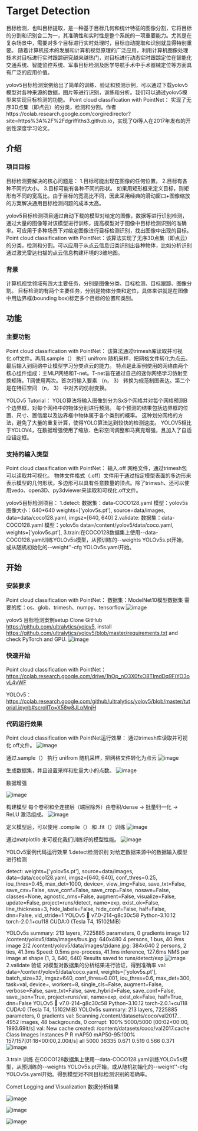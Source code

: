 # Target Detection


目标检测，也叫目标提取，是一种基于目标几何和统计特征的图像分割，它将目标的分割和识别合二为一，其准确性和实时性是整个系统的一项重要能力。尤其是在复杂场景中，需要对多个目标进行实时处理时，目标自动提取和识别就显得特别重要。 随着计算机技术的发展和计算机视觉原理的广泛应用，利用计算机图像处理技术对目标进行实时跟踪研究越来越热门，对目标进行动态实时跟踪定位在智能化交通系统、智能监控系统、军事目标检测及医学导航手术中手术器械定位等方面具有广泛的应用价值。

yolov5目标检测案例给出了简单的训练、验证和预测示例，可以通过下载yolov5模型对各种来源的数据，图片等进行识别，训练和分析。我们可以通过yolov5模型来实现目标检测的功能。
Point cloud classification with PointNet：
实现了无序3D点集（即点云）的分类，检测和分割。作者https://colab.research.google.com/corgiredirector?site=https%3A%2F%2Fdgriffiths3.github.io，实现了Qi等人在2017年发布的开创性深度学习论文。

## 介绍

### 项目目标

目标检测要解决的核心问题是： 1.目标可能出现在图像的任何位置。 2.目标有各种不同的大小。 3.目标可能有各种不同的形状。 如果用矩形框来定义目标，则矩形有不同的宽高比。由于目标的宽高比不同，因此采用经典的滑动窗口+图像缩放的方案解决通用目标检测问题的成本太高。

yolov5目标检测项目通过自动下载的模型对给定的图像，数据等进行识别检测，通过大量的图像等对该模型进行训练，提高模型对于图像中目标检测识别的准确率。可应用于多种场景下对给定图像进行目标检测识别，找出图像中出现的目标。
Point cloud classification with PointNet：该算法实现了无序3D点集（即点云）的分类，检测和分割。可以应用于从点云信息归类识别出各种物体，比如分析识别通过激光雷达扫描的点云信息构建环境的3维地图。

### 背景

计算机视觉领域有四大主要任务，分别是图像分类、目标检测、目标跟踪、图像分割。
目标检测的有两个主要任务，分别是物体分类和定位，具体来讲就是在图像中用边界框(bounding box)标定多个目标的位置和类别。

## 功能

### 主要功能

Point cloud classification with PointNet：
该算法通过trimesh库读取并可视化.off文件。再用.sample（） 执行 unifrom 随机采样，把网格文件转化为点云。最后输入到网络中让模型学习分类点云的能力。
特点是此案例使用的网络由两个核心组件组成：主MLP网络和T-net。T-net旨在通过自己的迷你网络学习仿射变换矩阵。T网使用两次。首次将输入要素 （n， 3） 转换为规范制图表达。第二个是在特征空间 （n， 3） 中对齐的仿射变换。

YOLOv5 Tutorial：
YOLO算法将输入图像划分为SxS个网格并对每个网格预测B个边界框，对每个网格中的物体分别进行预测。
每个预测的结果包括边界框的位置、尺寸、置信度以及边界框中物体属于各个类别的概率。
这种划分网格的方法，避免了大量的重复计算，使得YOLO算法达到较快的检测速度。
YOLOV5相比于YOLOV4，在数据增强使用了缩放、色彩空间调整和马赛克增强，且加入了自适应锚定框。


### 支持的输入类型

Point cloud classification with PointNet：
输入.off 网格文件，通过trimesh包可以读取并可视化。
物体文件格式（.off）文件用于通过指定模型表面的多边形来表示模型的几何形状。多边形可以具有任意数量的顶点。除了trimesh、还可以使用vedo、open3D、py3dviewer来读取和可视化.off文件。

yolov5目标检测项目：
1.detect: 数据集：data-COCO128.yaml 模型：yolov5s  图像大小：640*640
weights=['yolov5s.pt'], source=data/images, data=data/coco128.yaml, imgsz=[640, 640]
2.validate: 数据集：data-COCO128.yaml 模型：yolov5s
data=/content/yolov5/data/coco.yaml, weights=['yolov5s.pt'],
3.train:在COCO128数据集上使用--data-COCO128.yaml训练YOLOv5s模型，从预训练的--weights YOLOv5s.pt开始，或从随机初始化的--weight''-cfg YOLOv5s.yaml开始。



## 开始

### 安装要求

Point cloud classification with PointNet：
数据集：ModelNet10模型数据集
需要的库：os、glob、trimesh、numpy、tensorflow
![image](https://github.com/qwer-12345-star/BIT-Unmanned-System-Understanding-and-Navigation-Lab/blob/patch-1/Code/Target%20Detection/image/9.png)

yolov5 目标检测案例setup
Clone GitHub https://github.com/ultralytics/yolov5, install https://github.com/ultralytics/yolov5/blob/master/requirements.txt and check PyTorch and GPU.
![image](https://github.com/qwer-12345-star/BIT-Unmanned-System-Understanding-and-Navigation-Lab/blob/patch-1/Code/Target%20Detection/image/6.png)
### 快速开始

Point cloud classification with PointNet：https://colab.research.google.com/drive/1hOp_nO3X0fxO8TImdDq9FiYO3ovL4vWF

YOLOv5：https://colab.research.google.com/github/ultralytics/yolov5/blob/master/tutorial.ipynb#scrollTo=X58w8JLpMnjH


### 代码运行效果
Point cloud classification with PointNet运行效果：
通过trimesh库读取并可视化.off文件。
![image](https://github.com/qwer-12345-star/BIT-Unmanned-System-Understanding-and-Navigation-Lab/blob/patch-1/Code/Target%20Detection/image/8.png)

通过.sample（） 执行 unifrom 随机采样，把网格文件转化为点云
![image](https://github.com/qwer-12345-star/BIT-Unmanned-System-Understanding-and-Navigation-Lab/blob/patch-1/Code/Target%20Detection/image/7.png)

生成数据集，并且设置采样和批量大小的点数。
![image](https://github.com/qwer-12345-star/BIT-Unmanned-System-Understanding-and-Navigation-Lab/blob/patch-1/Code/Target%20Detection/image/99.png)

数据增强

![image](https://github.com/qwer-12345-star/BIT-Unmanned-System-Understanding-and-Navigation-Lab/blob/patch-1/Code/Target%20Detection/image/98.png)

构建模型
每个卷积和全连接层（端层除外）由卷积/dense -> 批量归一化 -> ReLU 激活组成。
![image](https://github.com/qwer-12345-star/BIT-Unmanned-System-Understanding-and-Navigation-Lab/blob/patch-1/Code/Target%20Detection/image/97.png)

定义模型后，可以使用 .compile（） 和 .fit（）训练
![image](https://github.com/qwer-12345-star/BIT-Unmanned-System-Understanding-and-Navigation-Lab/blob/patch-1/Code/Target%20Detection/image/96.png)

通过matplotlib 来可视化我们训练好的模型性能。
![image](https://github.com/qwer-12345-star/BIT-Unmanned-System-Understanding-and-Navigation-Lab/blob/patch-1/Code/Target%20Detection/image/95.png)

YOLOv5案例代码运行效果
1.detect检测识别
对给定数据来源中的数据输入模型进行检测

detect: weights=['yolov5s.pt'], source=data/images, data=data/coco128.yaml, imgsz=[640, 640], conf_thres=0.25, iou_thres=0.45, max_det=1000, device=, view_img=False, save_txt=False, save_csv=False, save_conf=False, save_crop=False, nosave=False, classes=None, agnostic_nms=False, augment=False, visualize=False, update=False, project=runs/detect, name=exp, exist_ok=False, line_thickness=3, hide_labels=False, hide_conf=False, half=False, dnn=False, vid_stride=1
YOLOv5 🚀 v7.0-214-g8c30c58 Python-3.10.12 torch-2.0.1+cu118 CUDA:0 (Tesla T4, 15102MiB)


YOLOv5s summary: 213 layers, 7225885 parameters, 0 gradients
image 1/2 /content/yolov5/data/images/bus.jpg: 640x480 4 persons, 1 bus, 40.9ms
image 2/2 /content/yolov5/data/images/zidane.jpg: 384x640 2 persons, 2 ties, 41.3ms
Speed: 0.5ms pre-process, 41.1ms inference, 127.6ms NMS per image at shape (1, 3, 640, 640)
Results saved to runs/detect/exp
![image](https://github.com/qwer-12345-star/BIT-Unmanned-System-Understanding-and-Navigation-Lab/blob/patch-1/Code/Target%20Detection/image/0.png)
2.validate 验证
对模型对数据集的分析结果进行验证，得到准确率
val: data=/content/yolov5/data/coco.yaml, weights=['yolov5s.pt'], batch_size=32, imgsz=640, conf_thres=0.001, iou_thres=0.6, max_det=300, task=val, device=, workers=8, single_cls=False, augment=False, verbose=False, save_txt=False, save_hybrid=False, save_conf=False, save_json=True, project=runs/val, name=exp, exist_ok=False, half=True, dnn=False
YOLOv5 🚀 v7.0-214-g8c30c58 Python-3.10.12 torch-2.0.1+cu118 CUDA:0 (Tesla T4, 15102MiB)
YOLOv5s summary: 213 layers, 7225885 parameters, 0 gradients
val: Scanning /content/datasets/coco/val2017... 4952 images, 48 backgrounds, 0 corrupt: 100% 5000/5000 [00:02<00:00, 1993.69it/s]
val: New cache created: /content/datasets/coco/val2017.cache
Class Images  Instances    P      R      mAP50   mAP50-95:100% 157/157[01:18<00:00,2.00it/s]
all    5000     36335    0.671  0.519    0.566      0.371
![image]()

3.train 训练
在COCO128数据集上使用--data-COCO128.yaml训练YOLOv5s模型，从预训练的--weights YOLOv5s.pt开始，或从随机初始化的--weight''-cfg YOLOv5s.yaml开始。得到模型对不同目标检测识别的准确率。


Comet Logging and Visualization
数据分析结果

![image](https://github.com/qwer-12345-star/BIT-Unmanned-System-Understanding-and-Navigation-Lab/blob/patch-1/Code/Target%20Detection/image/3.png)

![image](https://github.com/qwer-12345-star/BIT-Unmanned-System-Understanding-and-Navigation-Lab/blob/patch-1/Code/Target%20Detection/image/4.png)

![image](https://github.com/qwer-12345-star/BIT-Unmanned-System-Understanding-and-Navigation-Lab/blob/patch-1/Code/Target%20Detection/image/5.png)
